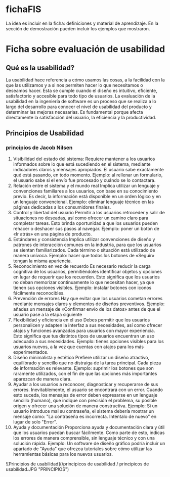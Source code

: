 # fichaFIS
La idea es incluir en la ficha: definiciones y material de aprendizaje. En la sección de demostración pueden incluir los ejemplos que mostraron.
# Ficha sobre evaluación de usabilidad


## Qué es la usabilidad?
La usabilidad hace referencia a cómo usamos las cosas, a la facilidad con la que las utilizamos y a si nos permiten hacer lo que necesitamos o deseamos hacer.  Esta se cumple cuando el diseño es intuitivo, eficiente, satisfactorio y accesible para todo tipo de usuarios.
La evaluación de la usabilidad en la ingeniería de software es un proceso que se realiza a lo largo del desarrollo para conocer el nivel de usabilidad del producto y determinar las mejoras necesarias. 
Es fundamental porque afecta directamente la satisfacción del usuario, la eficiencia y la productividad. 

## Principios de Usabilidad
### principios de Jacob Nilsen 
1. Visibilidad del estado del sistema:
Requiere mantener a los usuarios informados sobre lo que está sucediendo en el sistema, mediante indicadores claros y mensajes apropiados. El usuario sabe exactamente qué está pasando, en todo momento. 
Ejemplo: al rellenar un formulario, el usuario sabe si el envío fue procesado y cuándo se lo contactara.
2. Relación entre el sistema y el mundo real
Implica utilizar un lenguaje y convenciones familiares a los usuarios, con base en su conocimiento previo. Es decir, la información está disponible en un orden lógico y en un lenguaje convencional.
Ejemplo: eliminar lenguaje técnico en las páginas dedicadas a los consumidores finales.
3. Control y libertad del usuario
Permitir a los usuarios retroceder y salir de situaciones no deseadas, así como ofrecer un camino claro para completar tareas. Esto brinda oportunidad a que los usuarios pueden rehacer o deshacer sus pasos al navegar. 
Ejemplo: poner un botón de «Ir atrás» en una página de producto.
4. Estándares y consistencia
Implica utilizar convenciones de diseño y patrones de interacción comunes en la industria, para que los usuarios se sientan familiarizados. Cada término o situación está utilizado de manera unívoca.
Ejemplo: hacer que todos los botones de «Seguir» tengan la misma apariencia.
5. Reconocimiento en vez de recuerdo
Es necesario reducir la carga cognitiva de los usuarios, permitiéndoles identificar objetos y opciones en lugar de requerir que los recuerden. Esto significa que los usuarios no deban memorizar continuamente lo que necesitan hacer, ya que tienen sus opciones visibles. 
Ejemplo: instalar botones con iconos fácilmente reconocibles.
6. Prevención de errores
Hay que evitar que los usuarios cometan errores mediante mensajes claros y elementos de diseños preventivos. 
Ejemplo: añades un mensaje de «Confirmar envío de los datos» antes de que el usuario pase a la etapa siguiente
7. Flexibilidad y eficiencia en el uso
Debes permitir que los usuarios personalicen y adapten la interfaz a sus necesidades, así como ofrecer atajos y funciones avanzadas para usuarios con mayor experiencia. Esto significa que tus distintos tipos de usuarios encuentran un uso adecuado a sus necesidades.
Ejemplo: tienes opciones visibles para los usuarios nuevos, a la vez que cuentas con atajos para los más experimentados.
8. Diseño minimalista y estético
Prefiere utilizar un diseño atractivo, equilibrado y sencillo que no distraiga de la tarea principal. Cada pieza de información es relevante.
Ejemplo: suprimir los botones que son raramente utilizados, con el fin de que las opciones más importantes aparezcan de manera clara.
9. Ayudar a los usuarios a reconocer, diagnosticar y recuperarse de sus errores. Inevitablemente, el usuario se encontrará con un error. Cuando esto suceda, los mensajes de error deben expresarse en un lenguaje sencillo (humano), que indique con precisión el problema, su posible origen y ofrecer una solución de manera constructiva.
Ejemplo: Si un usuario introduce mal su contraseña, el sistema debería mostrar un mensaje como: "La contraseña es incorrecta. Inténtalo de nuevo" en lugar de solo "Error".
10. Ayuda y documentación
Proporciona ayuda y documentación clara y útil que los usuarios puedan buscar fácilmente. Como parte de esto, indicas los errores de manera comprensible, sin lenguaje técnico y con una solución rápida. 
Ejemplo: Un software de diseño gráfico podría incluir un apartado de "Ayuda" que ofrezca tutoriales sobre cómo utilizar las herramientas básicas para los nuevos usuarios.


![Principios de usabilidad](/principicos de usabilidad / principicos de usabilidad.JPG "PRINCIPIOS")

